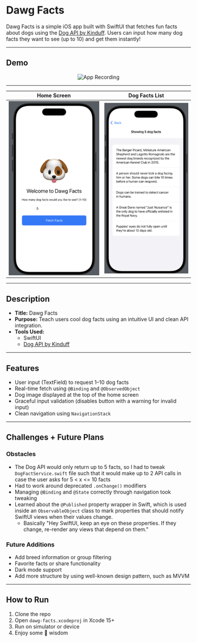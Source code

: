 # Dawg Facts

Dawg Facts is a simple iOS app built with SwiftUI that fetches fun facts about dogs using the [Dog API by Kinduff](https://dogapi.dog). Users can input how many dog facts they want to see (up to 10) and get them instantly!

---

## Demo

<p align="center">
  <img src="assets/dawg_facts.gif" alt="App Recording" width="250">
</p>


---

| Home Screen                         | Dog Facts List                     |
|------------------------------------|------------------------------------|
| ![HomeView](assets/home.png)  | ![FactsView](assets/facts.png)|
---

## Description

- **Title:** Dawg Facts  
- **Purpose:** Teach users cool dog facts using an intuitive UI and clean API integration.  
- **Tools Used:**
  - SwiftUI
  - [Dog API by Kinduff](https://dogapi.dog)

---

## Features

- User input (TextField) to request 1–10 dog facts
- Real-time fetch using `@Binding` and `@ObservedObject`
- Dog image displayed at the top of the home screen
- Graceful input validation (disables button with a warning for invalid input)
- Clean navigation using `NavigationStack`

---

## Challenges + Future Plans

### Obstacles
- The Dog API would only return up to 5 facts, so I had to tweak `DogFactService.swift` file such that it would make up to 2 API calls in case the user asks for 5 < x <= 10 facts
- Had to work around deprecated `.onChange()` modifiers
- Managing `@Binding` and `@State` correctly through navigation took tweaking
- Learned about the `@Published` property wrapper in Swift, which is used inside an `ObservableObject` class to mark properties that should notify SwiftUI views when their values change.
    * Basically "Hey SwiftUI, keep an eye on these properties. If they change, re-render any views that depend on them."

### Future Additions
- Add breed information or group filtering
- Favorite facts or share functionality
- Dark mode support
- Add more structure by using well-known design pattern, such as MVVM

---

## How to Run

1. Clone the repo
2. Open `dawg-facts.xcodeproj` in Xcode 15+
3. Run on simulator or device
4. Enjoy some 🐶 wisdom

